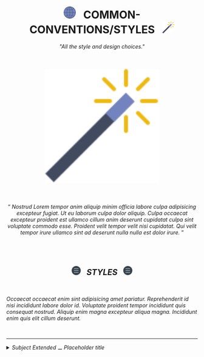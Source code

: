 <h1 class="hero__subject--styles" align="center">
  <img src="../../../../assets/media/icons/vendors/flat__internet.svg" width="32px" /> &nbsp;
  <b>COMMON-CONVENTIONS/STYLES</b> &nbsp;
  <img src="../../../../assets/media/icons/vendors/flat__magic-wand.svg" width="32px" />
</h1>

<div class="hero__main--styles" align="center">
  <i>
  "All the style and design choices."
  </i>
  <br />
  <br />
  <br />
  <br />
  <img
  src="../../../../assets/media/icons/vendors/flat__magic-wand.svg"
  alt="placeholder main hero image"
  width="300px"
  />
  <br />
  <br />
  <br />
  <br />
  <q>
    <i>
    Nostrud Lorem tempor anim aliquip minim officia labore culpa adipisicing excepteur fugiat. Ut eu laborum culpa dolor aliquip. Culpa occaecat excepteur proident est ullamco cillum anim deserunt cupidatat culpa sint voluptate commodo esse. Proident velit tempor velit nisi cupidatat. Qui velit tempor irure ullamco sint ad deserunt nulla nulla est dolor irure.
    <i/>
  </q>
</div>

<br/>
<br/>
<br/>
<h2 class="heading__subcat-title--styles---v01" align="center">
  <img src="../../../../assets/media/icons/vendors/flat__menu.svg" width="24px" /> &nbsp;
  <b>STYLES</b> &nbsp;
  <img src="../../../../assets/media/icons/vendors/flat__menu.svg" width="24px" />
</h2>
<br/>

Occaecat occaecat enim sint adipisicing amet pariatur. Reprehenderit id nisi incididunt labore dolor id. Voluptate proident tempor incididunt quis consequat nostrud. Aliquip enim magna excepteur aliqua magna. Incididunt enim quis elit cillum deserunt.

<br/>

---

<details>
  <summary><i>Subject Extended ⚊ Placeholder title</i></summary>

---

<br/>

Occaecat occaecat enim sint adipisicing amet pariatur. Reprehenderit id nisi incididunt labore dolor id. Voluptate proident tempor incididunt quis consequat nostrud. Aliquip enim magna excepteur aliqua magna. Incididunt enim quis elit cillum deserunt.

<br/>

</details>

